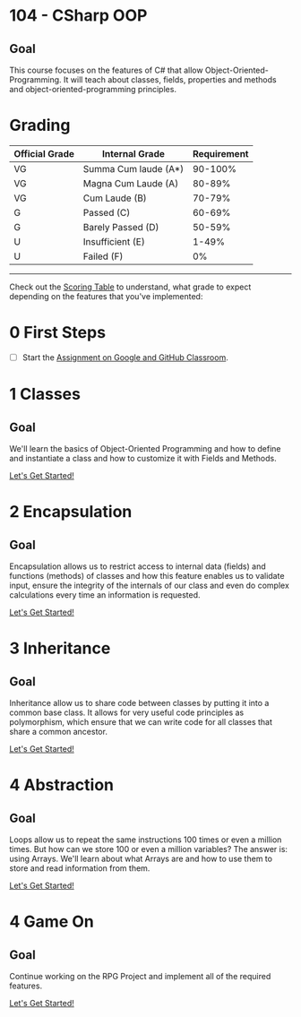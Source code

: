 # 104 - CSharp OOP

## Goal

This course focuses on the features of C# that allow Object-Oriented-Programming. It will teach about classes, fields, properties and methods and object-oriented-programming principles.


# Grading

| Official Grade | Internal Grade  |  Requirement |
|--------------|-------|:-------------|
|VG|Summa Cum laude (A*)| 90-100% |
|VG| Magna Cum Laude (A)| 80-89% |
|VG|Cum Laude (B)| 70-79% |
|G|Passed (C)| 60-69% |
|G|Barely Passed (D)| 50-59% |
|U|Insufficient (E)| 1-49% |
|U|Failed (F)| 0% |
-------------------------------

Check out the [Scoring Table](5-game-on) to understand, what grade to expect depending on the features that you've implemented:

# 0 First Steps
- [ ] Start the [Assignment on Google and GitHub Classroom](https://gist.github.com/marczaku/3b1853ee30575093b106ecc480d563b2).

# 1 Classes
## Goal
We'll learn the basics of Object-Oriented Programming and how to define and instantiate a class and how to customize it with Fields and Methods.

[Let's Get Started!](1-classes)

# 2 Encapsulation
## Goal
Encapsulation allows us to restrict access to internal data (fields) and functions (methods) of classes and how this feature enables us to validate input, ensure the integrity of the internals of our class and even do complex calculations every time an information is requested.

[Let's Get Started!](2-encapsulation)

# 3 Inheritance
## Goal
Inheritance allow us to share code between classes by putting it into a common base class. It allows for very useful code principles as polymorphism, which ensure that we can write code for all classes that share a common ancestor.

[Let's Get Started!](3-inheritance)

# 4 Abstraction
## Goal
Loops allow us to repeat the same instructions 100 times or even a million times. But how can we store 100 or even a million variables? The answer is: using Arrays. We'll learn about what Arrays are and how to use them to store and read information from them.

[Let's Get Started!](4-abstraction)

# 4 Game On
## Goal
Continue working on the RPG Project and implement all of the required features.

[Let's Get Started!](4-game-on)
